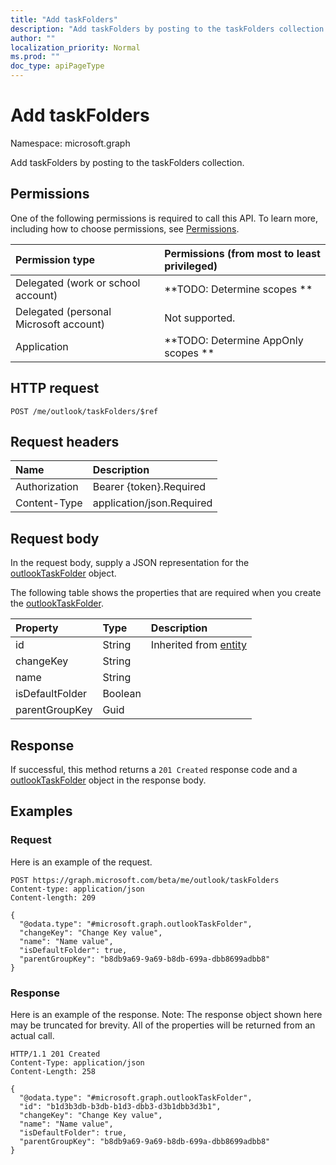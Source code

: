 ```yaml
---
title: "Add taskFolders"
description: "Add taskFolders by posting to the taskFolders collection."
author: ""
localization_priority: Normal
ms.prod: ""
doc_type: apiPageType
---
```


# Add taskFolders

Namespace: microsoft.graph

Add taskFolders by posting to the taskFolders collection.

## Permissions
One of the following permissions is required to call this API. To learn more, including how to choose permissions, see [Permissions](/concepts/permissions-reference.md).

|Permission type|Permissions (from most to least privileged)|
|:---|:---|
|Delegated (work or school account)|**TODO: Determine scopes **|
|Delegated (personal Microsoft account)|Not supported.|
|Application|**TODO: Determine AppOnly scopes **|

## HTTP request
<!-- {
  "blockType": "ignored"
}
-->
``` http
POST /me/outlook/taskFolders/$ref
```

## Request headers
|Name|Description|
|:---|:---|
|Authorization|Bearer {token}.Required|
|Content-Type|application/json.Required|

## Request body
In the request body, supply a JSON representation for the [outlookTaskFolder](../resources/outlooktaskfolder.md) object.

The following table shows the properties that are required when you create the [outlookTaskFolder](../resources/outlooktaskfolder.md).

|Property|Type|Description|
|:---|:---|:---|
|id|String| Inherited from [entity](../resources/entity.md)|
|changeKey|String||
|name|String||
|isDefaultFolder|Boolean||
|parentGroupKey|Guid||



## Response
If successful, this method returns a `201 Created` response code and a [outlookTaskFolder](../resources/outlooktaskfolder.md) object in the response body.

## Examples

### Request
Here is an example of the request.
<!-- {
  "blockType": "request",
  "name": "create_outlooktaskfolder_from_"
}
-->
``` http
POST https://graph.microsoft.com/beta/me/outlook/taskFolders
Content-type: application/json
Content-length: 209

{
  "@odata.type": "#microsoft.graph.outlookTaskFolder",
  "changeKey": "Change Key value",
  "name": "Name value",
  "isDefaultFolder": true,
  "parentGroupKey": "b8db9a69-9a69-b8db-699a-dbb8699adbb8"
}
```

### Response
Here is an example of the response. Note: The response object shown here may be truncated for brevity. All of the properties will be returned from an actual call.
<!-- {
  "blockType": "response",
  "truncated": true,
  "@odata.type": "microsoft.graph.outlooktaskfolder"
}
-->
``` http
HTTP/1.1 201 Created
Content-Type: application/json
Content-Length: 258

{
  "@odata.type": "#microsoft.graph.outlookTaskFolder",
  "id": "b1d3b3db-b3db-b1d3-dbb3-d3b1dbb3d3b1",
  "changeKey": "Change Key value",
  "name": "Name value",
  "isDefaultFolder": true,
  "parentGroupKey": "b8db9a69-9a69-b8db-699a-dbb8699adbb8"
}
```

